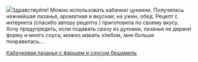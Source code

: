 <!--2025-08-23 08:25:03-->
<div class="yb">
  <div class="rss povarenok"><a href="https://www.povarenok.ru/recipes/show/183016/"><img src="https://www.povarenok.ru/data/cache/2025aug/23/40/3187751_34249-640x480.jpg"></a>Здравствуйте! Можно использовать кабачки/ цуккини. Получилась нежнейшая лазанья, ароматная и вкусная, на ужин, обед. Рецепт с интернета (спасибо автору рецепта ) приготовила по своему вкусу. Хочу предупредить, если подавать сразу из духовки, лазанья не держит форму и много соуса, можно макать хлебом, мне больше понравилась... <p class="titl"><a href="https://www.povarenok.ru/recipes/show/183016/">Кабачковая лазанья с фаршем и соусом бешамель</a></p></div>
</div>
